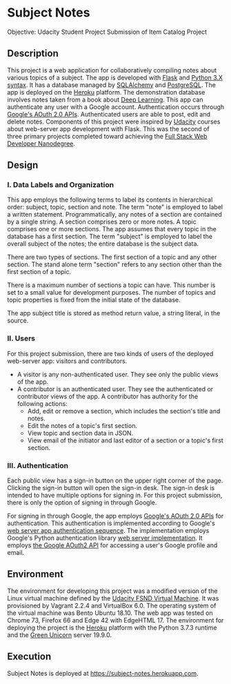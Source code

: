 # Subject Notes
Objective: Udacity Student Project Submission of Item Catalog Project

## Description
This project is a web application for collaboratively compiling notes about various topics of a subject. The app is developed with [Flask](http://flask.pocoo.org/) and [Python 3.X syntax](https://en.wikipedia.org/wiki/History_of_Python#Version_3). It has a database managed by [SQLAlchemy](https://www.sqlalchemy.org/) and [PostgreSQL](https://www.postgresql.org/). The app is deployed on the [Heroku](https://www.heroku.com/) platform. The demonstration database involves notes taken from a book about [Deep Learning](http://www.deeplearningbook.org/). This app can authenticate any user with a Google account. Authentication occurs through [Google's AOuth 2.0 APIs](https://developers.google.com/identity/protocols/OpenIDConnect). Authenticated users are able to post, edit and delete notes. Components of this project were inspired by [Udacity](https://www.udacity.com/) courses about web-server app development with Flask. This was the second of three primary projects completed toward achieving the [Full Stack Web Developer Nanodegree](https://www.udacity.com/course/full-stack-web-developer-nanodegree--nd004).

## Design

### I. Data Labels and Organization
This app employs the following terms to label its contents in hierarchical order: subject, topic, section and note. The term "note" is employed to label a written statement. Programmatically, any notes of a section are contained by a single string. A section comprises zero or more notes. A topic comprises one or more sections. The app assumes that every topic in the database has a first section. The term "subject" is employed to label the overall subject of the notes; the entire database is the subject data.

There are two types of sections. The first section of a topic and any other section. The stand alone term "section" refers to any section other than the first section of a topic.

There is a maximum number of sections a topic can have. This number is set to a small value for development purposes. The number of topics and topic properties is fixed from the initial state of the database.

The app subject title is stored as method return value, a string literal, in the source.

### II. Users
For this project submission, there are two kinds of users of the deployed web-server app: visitors and contributors.

* A visitor is any non-authenticated user. They see only the public views of the app.
* A contributor is an authenticated user. They see the authenticated or contributor views of the app. A contributor has authority for the following actions:
  * Add, edit or remove a section, which includes the section's title and notes.
  * Edit the notes of a topic's first section.
  * View topic and section data in JSON.
  * View email of the initiator and last editor of a section or a topic's first section.

### III. Authentication
Each public view has a sign-in button on the upper right corner of the page.  Clicking the sign-in button will open the sign-in desk. The sign-in desk is intended to have multiple options for signing in. For this project submission, there is only the option of signing in through Google.

For signing in through Google, the app employs [Google's AOuth 2.0 APIs](https://developers.google.com/identity/protocols/OpenIDConnect) for authentication. This authentication is implemented according to Google's [web server app authentication sequence][1]. The implementation employs Google's Python authentication library [web server implementation][2]. It employs [the Google AOuth2 API](https://developers.google.com/api-client-library/python/apis/oauth2/v2) for accessing a user's Google profile and email.

## Environment
The environment for developing this project was a modified version of the Linux virtual machine defined by the [Udacity FSND Virtual Machine][3]. It was provisioned by Vagrant 2.2.4 and VirtualBox 6.0. The operating system of the virtual machine was Bento Ubuntu 18.10. The web app was tested on Chrome 73, Firefox 66 and Edge 42 with EdgeHTML 17. The environment for deploying the project is the [Heroku](https://www.heroku.com/) platform with the Python 3.7.3 runtime and the [Green Unicorn](https://gunicorn.org/) server 19.9.0.

## Execution
Subject Notes is deployed at https://subject-notes.herokuapp.com.

[1]: https://developers.google.com/identity/protocols/OAuth2#webserver
[2]: https://developers.google.com/api-client-library/python/auth/web-app
[3]: https://github.com/udacity/fullstack-nanodegree-vm
